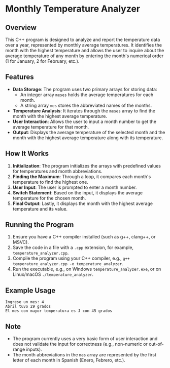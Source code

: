 # Monthly Temperature Analyzer

## Overview

This C++ program is designed to analyze and report the temperature data over a year, represented by monthly average temperatures. It identifies the month with the highest temperature and allows the user to inquire about the average temperature of any month by entering the month's numerical order (1 for January, 2 for February, etc.).

## Features

- **Data Storage**: The program uses two primary arrays for storing data:
  - An integer array `meses` holds the average temperatures for each month.
  - A string array `mes` stores the abbreviated names of the months.
- **Temperature Analysis**: It iterates through the `meses` array to find the month with the highest average temperature.
- **User Interaction**: Allows the user to input a month number to get the average temperature for that month.
- **Output**: Displays the average temperature of the selected month and the month with the highest average temperature along with its temperature.

## How It Works

1. **Initialization**: The program initializes the arrays with predefined values for temperatures and month abbreviations.
2. **Finding the Maximum**: Through a loop, it compares each month's temperature to find the highest one.
3. **User Input**: The user is prompted to enter a month number.
4. **Switch Statement**: Based on the input, it displays the average temperature for the chosen month.
5. **Final Output**: Lastly, it displays the month with the highest average temperature and its value.

## Running the Program

1. Ensure you have a C++ compiler installed (such as g++, clang++, or MSVC).
2. Save the code in a file with a `.cpp` extension, for example, `temperature_analyzer.cpp`.
3. Compile the program using your C++ compiler, e.g., `g++ temperature_analyzer.cpp -o temperature_analyzer`.
4. Run the executable, e.g., on Windows `temperature_analyzer.exe`, or on Linux/macOS `./temperature_analyzer`.

## Example Usage

```plaintext
Ingrese un mes: 4
Abril tuvo 29 grados
El mes con mayor temperatura es J con 45 grados
```

## Note

- The program currently uses a very basic form of user interaction and does not validate the input for correctness (e.g., non-numeric or out-of-range inputs).
- The month abbreviations in the `mes` array are represented by the first letter of each month in Spanish (Enero, Febrero, etc.).
